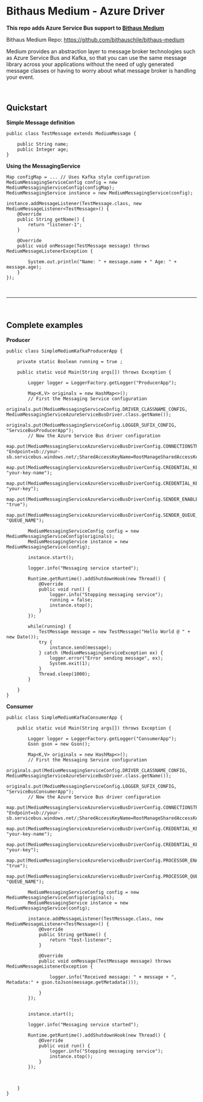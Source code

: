 Bithaus Medium - Azure Driver
=============================

**This repo adds Azure Service Bus support to [Bithaus Medium](https://github.com/bithauschile/bithaus-medium)**

Bithaus Medium Repo: https://github.com/bithauschile/bithaus-medium

Medium provides an abstraction layer to message broker technologies such as Azure Service Bus and Kafka, so that you can use the same message library across your applications without the need of ugly generated message classes or having to worry about what message broker is handling your event. 
 
 <br>
 
## Quickstart
<b>Simple Message definition</b>

    public class TestMessage extends MediumMessage {

        public String name;
        public Integer age;
    }
    
<b>Using the MessagingService</b>

    Map configMap = ... // Uses Kafka style configuration
    MediumMessagingServiceConfig config = new MediumMessagingServiceConfig(configMap);
    MediumMessagingService instance = new MediumMessagingService(config);

    instance.addMessageListener(TestMessage.class, new MediumMessageListener<TestMessage>() {
        @Override
        public String getName() {
            return "listener-1";
        }

        @Override
        public void onMessage(TestMessage message) throws MediumMessageListenerException {
            
            System.out.println("Name: " + message.name + " Age: " + message.age);
        }
    });
<br>

***
<br>

## Complete examples
__Producer__

    public class SimpleMediumKafkaProducerApp {
        
        private static Boolean running = true ;

        public static void Main(String args[]) throws Exception {

            Logger logger = LoggerFactory.getLogger("ProducerApp");

            Map<K,V> originals = new HashMap<>();
            // First the Messaging Service configuration
            originals.put(MediumMessagingServiceConfig.DRIVER_CLASSNAME_CONFIG, MediumMessagingServiceAzureServiceBusDriver.class.getName());
            originals.put(MediumMessagingServiceConfig.LOGGER_SUFIX_CONFIG, "ServiceBusProducerApp");
            // Now the Azure Service Bus driver configuration
            map.put(MediumMessagingServiceAzureServiceBusDriverConfig.CONNECTIONSTRING_CONFIG, "Endpoint=sb://your-sb.servicebus.windows.net/;SharedAccessKeyName=RootManageSharedAccessKey;SharedAccessKey=YOUR_KEY=");
            map.put(MediumMessagingServiceAzureServiceBusDriverConfig.CREDENTIAL_KEY_NAME_CONFIG, "your-key-name");
            map.put(MediumMessagingServiceAzureServiceBusDriverConfig.CREDENTIAL_KEY_CONFIG, "your-key");
            map.put(MediumMessagingServiceAzureServiceBusDriverConfig.SENDER_ENABLED_CONFIG, "true");
            map.put(MediumMessagingServiceAzureServiceBusDriverConfig.SENDER_QUEUE_CONFIG, "QUEUE_NAME");

            MediumMessagingServiceConfig config = new MediumMessagingServiceConfig(originals);
            MediumMessagingService instance = new MediumMessagingService(config);

            instance.start();

            logger.info("Messaging service started");

            Runtime.getRuntime().addShutdownHook(new Thread() {
                @Override
                public void run() {
                    logger.info("Stopping messaging service");
                    running = false;
                    instance.stop();
                }
            });
    
            while(running) {
                TestMessage message = new TestMessage("Hello World @ " + new Date());
                try {
                    instance.send(message);
                } catch (MediumMessagingServiceException ex) {
                    logger.error("Error sending message", ex);
                    System.exit(1);
                }
                Thread.sleep(1000);
            }

        }
    }


__Consumer__

    public class SimpleMediumKafkaConsumerApp {
        
        public static void Main(String args[]) throws Exception {

            Logger logger = LoggerFactory.getLogger("ConsumerApp");
            Gson gson = new Gson();

            Map<K,V> originals = new HashMap<>();
            // First the Messaging Service configuration
            originals.put(MediumMessagingServiceConfig.DRIVER_CLASSNAME_CONFIG, MediumMessagingServiceAzureServiceBusDriver.class.getName());
            originals.put(MediumMessagingServiceConfig.LOGGER_SUFIX_CONFIG, "ServiceBusConsumerApp");
            // Now the Azure Service Bus driver configuration
            map.put(MediumMessagingServiceAzureServiceBusDriverConfig.CONNECTIONSTRING_CONFIG, "Endpoint=sb://your-sb.servicebus.windows.net/;SharedAccessKeyName=RootManageSharedAccessKey;SharedAccessKey=YOUR_KEY=");
            map.put(MediumMessagingServiceAzureServiceBusDriverConfig.CREDENTIAL_KEY_NAME_CONFIG, "your-key-name");
            map.put(MediumMessagingServiceAzureServiceBusDriverConfig.CREDENTIAL_KEY_CONFIG, "your-key");
            map.put(MediumMessagingServiceAzureServiceBusDriverConfig.PROCESSOR_ENABLED_CONFIG, "true");
            map.put(MediumMessagingServiceAzureServiceBusDriverConfig.PROCESSOR_QUEUE_CONFIG, "QUEUE_NAME");
            
            MediumMessagingServiceConfig config = new MediumMessagingServiceConfig(originals);        
            MediumMessagingService instance = new MediumMessagingService(config);

            instance.addMessageListener(TestMessage.class, new MediumMessageListener<TestMessage>() {
                @Override
                public String getName() {
                    return "test-listener";
                }

                @Override
                public void onMessage(TestMessage message) throws MediumMessageListenerException {
                    
                    logger.info("Received message: " + message + ", Metadata:" + gson.toJson(message.getMetadata()));                
                    
                }
            });


            instance.start();

            logger.info("Messaging service started");

            Runtime.getRuntime().addShutdownHook(new Thread() {
                @Override
                public void run() {
                    logger.info("Stopping messaging service");
                    instance.stop();
                }
            });
    
            

        }
    }
